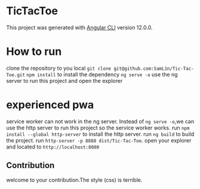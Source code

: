 # TicTacToe

This project was generated with [Angular CLI](https://github.com/angular/angular-cli) version 12.0.0.

# How to run
clone the repository to you local `git clone git@github.com:SamL1n/Tic-Tac-Toe.git` 
`npm install` to install the dependency 
`ng serve -o` use the ng server to run this project and open the explorer 

# experienced pwa
service worker can not work in the ng server.
Instead of `ng serve -o`,we can use the http server to run this project so the service worker works.
run `npm install --global http-server` to install the http server.
run `ng build` to build the project.
run `http-server -p 8888 dist/Tic-Tac-Toe`.
open your explorer and located to `http://localhost:8080`

## Contribution
welcome to your contribution.The style (css) is terrible. 



